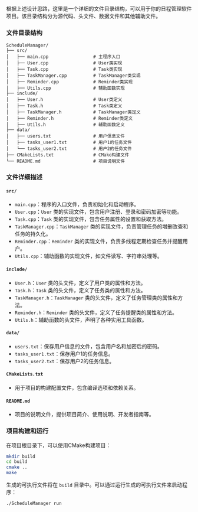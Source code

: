根据上述设计思路，这里是一个详细的文件目录结构，可以用于你的日程管理软件项目。该目录结构分为源代码、头文件、数据文件和其他辅助文件。

### 文件目录结构

```
ScheduleManager/
├── src/
│   ├── main.cpp                 # 主程序入口
│   ├── User.cpp                 # User类实现
│   ├── Task.cpp                 # Task类实现
│   ├── TaskManager.cpp          # TaskManager类实现
│   ├── Reminder.cpp             # Reminder类实现
│   ├── Utils.cpp                # 辅助函数实现
├── include/
│   ├── User.h                   # User类定义
│   ├── Task.h                   # Task类定义
│   ├── TaskManager.h            # TaskManager类定义
│   ├── Reminder.h               # Reminder类定义
│   ├── Utils.h                  # 辅助函数定义
├── data/
│   ├── users.txt                # 用户信息文件
│   ├── tasks_user1.txt          # 用户1的任务文件
│   └── tasks_user2.txt          # 用户2的任务文件
├── CMakeLists.txt               # CMake构建文件
└── README.md                    # 项目说明文件
```

### 文件详细描述

#### `src/`
- `main.cpp`：程序的入口文件，负责初始化和启动程序。
- `User.cpp`：`User` 类的实现文件，包含用户注册、登录和密码加密等功能。
- `Task.cpp`：`Task` 类的实现文件，包含任务属性的设置和获取方法。
- `TaskManager.cpp`：`TaskManager` 类的实现文件，负责管理任务的增删改查和任务的持久化。
- `Reminder.cpp`：`Reminder` 类的实现文件，负责多线程定期检查任务并提醒用户。
- `Utils.cpp`：辅助函数的实现文件，如文件读写、字符串处理等。

#### `include/`
- `User.h`：`User` 类的头文件，定义了用户类的属性和方法。
- `Task.h`：`Task` 类的头文件，定义了任务类的属性和方法。
- `TaskManager.h`：`TaskManager` 类的头文件，定义了任务管理类的属性和方法。
- `Reminder.h`：`Reminder` 类的头文件，定义了任务提醒类的属性和方法。
- `Utils.h`：辅助函数的头文件，声明了各种实用工具函数。

#### `data/`
- `users.txt`：保存用户信息的文件，包含用户名和加密后的密码。
- `tasks_user1.txt`：保存用户1的任务信息。
- `tasks_user2.txt`：保存用户2的任务信息。

#### `CMakeLists.txt`
- 用于项目的构建配置文件，包含编译选项和依赖关系。

#### `README.md`
- 项目的说明文件，提供项目简介、使用说明、开发者指南等。

### 项目构建和运行

在项目根目录下，可以使用CMake构建项目：

```sh
mkdir build
cd build
cmake ..
make
```

生成的可执行文件将在 `build` 目录中。可以通过运行生成的可执行文件来启动程序：

```sh
./ScheduleManager run
```

